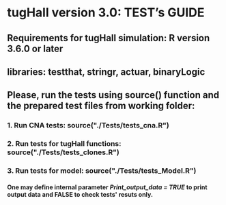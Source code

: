 tugHall version 3.0: TEST’s GUIDE
====================


## **Requirements** for tugHall simulation: R version 3.6.0 or later

## **libraries:** testthat, stringr, actuar, binaryLogic


## Please, run the tests using source() function and the prepared test files from working folder:


### 1. Run CNA tests: source("./Tests/tests_cna.R")
### 2. Run tests for tugHall functions: source("./Tests/tests_clones.R")
### 3. Run tests for model: source("./Tests/tests_Model.R")

#### One may define internal parameter _Print_output_data = TRUE_ to print output data and FALSE to check tests' resuts only.


